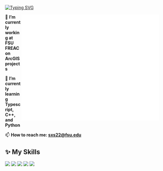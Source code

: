 [![Typing SVG](https://readme-typing-svg.herokuapp.com?size=25&duration=2500&vCenter=true&width=200&height=40&lines=Hi+there+👋)](https://git.io/typing-svg)

[//]: # (<a href="#">)

[//]: # ()
[//]: # (  <img align="right" src="https://github-readme-stats.vercel.app/api?username=qiye45&count_private=true&show_icons=true&hide=contribs&bg_color=15,f2f7fd,E0EAFC" />)

[//]: # ()
[//]: # (</a>)

<a>
  <img align="right" width="450px" src="./github-metrics.svg"  alt="资料"/>
</a>

🔭 **I’m currently working at FSU FREAC on ArcGIS projects**

🌱 **I’m currently learning Typescript, C++, and Python**

📫 **How to reach me: sxs22@fsu.edu**

## ✨ **My Skills**  

![](https://img.shields.io/badge/-Linux-4fc08d?style=flat-square&logo=Linux&logoColor=fff)
![](https://img.shields.io/badge/-Python-3e74a2?style=flat-square&logo=Python&logoColor=fff)
![](https://img.shields.io/badge/C++-blue.svg?style=flat&logo=c%2B%2B&logoColor=fff)
![](https://img.shields.io/badge/-JavaScript-fcc624?style=flat-square&logo=JavaScript&logoColor=fff)
![](https://img.shields.io/badge/-TypeScript-3178C6?style=flat-square&logo=TypeScript&logoColor=fff)

<!--
**KPCOFGS/KPCOFGS** is a ✨ _special_ ✨ repository because its `README.md` (this file) appears on your GitHub profile.

Here are some ideas to get you started:

- 
- 
- 👯 I’m looking to collaborate on ...
- 🤔 I’m looking for help with ...
- 💬 Ask me about ...
- 

- ⚡ Fun fact: ...
-->
